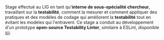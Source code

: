 Stage effectué au LIG en tant qu'**interne de sous-spécialité chercheur**, travaillant sur la **testabilité**, comment la mesurer et comment appliquer des pratiques et des modèles de codage qui améliorent la **testabilité** tout en évitant les modèles qui l'entravent.
Ce stage a conduit au développement d'un prototype **open-source Testability Linter**, similaire à ESLint, disponible [ici](https://gitlab.com/Zhaith-Izaliel/testability-linter).
